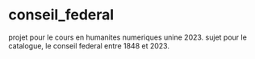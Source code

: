 # conseil_federal
projet pour le cours en humanites numeriques unine 2023. sujet pour le catalogue, le conseil federal entre 1848 et 2023.
